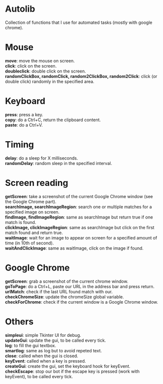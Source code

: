 # Autolib  
Collection of functions that I use for automated tasks (mostly with google chrome).  

# Mouse  
**move**: move the mouse on screen.  
**click**: click on the screen.  
**doubleclick**: double click on the screen.  
**randomClickBox, randomClick, random2ClickBox, random2Click**: click (or double click) randomly in the specified area.  
  
# Keyboard  
**press**: press a key.  
**copy**: do a Ctrl+C, return the clipboard content.  
**paste**: do a Ctrl+V.  
  
# Timing  
**delay**: do a sleep for X milliseconds.  
**randomDelay**: random sleep in the specified interval.  
  
# Screen reading  
**getScreen**: take a screenshot of the current Google Chrome window (see the Google Chrome part).  
**searchImage, searchImageRegion**: search one or multiple matches for a specified image on screen.  
**findImage, findImageRegion**: same as searchImage but return true if one match is found.  
**clickImage, clickImageRegion**: same as searchImage but click on the first match found and return true.  
**waitImage**: wait for an image to appear on screen for a specified amount of time (in 10th of second).  
**waitAndClickImage**: same as waitImage, click on the image if found.  
  
# Google Chrome  
**getScreen**: grab a screenshot of the current chrome window.  
**goToPage**: do a Ctrl+L, paste our URL in the address bar and press return.  
**urlMatch**: check if the last URL found match with our.  
**checkChromeSize**: update the chromeSize global variable.  
**checkForChrome**: check if the current window is a Google Chrome window.  
  
# Others  
**simpleui**: simple Tkinter UI for debug.  
**updateGui**: update the gui, to be called every tick.  
**log**: to fill the gui textbox.  
**smartlog**: same as log but to avoid repeted text.  
**close**: called when the gui is closed.  
**keyEvent**: called when a key is pressed.  
**createGui**: create the gui, set the keyboard hook for keyEvent.  
**checkEscape**: stop our bot if the escape key is pressed (work with keyEvent), to be called every tick.  